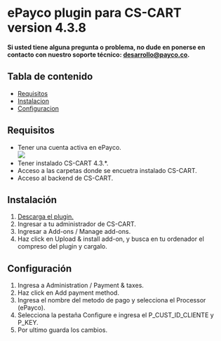 # ePayco plugin para CS-CART version 4.3.8

**Si usted tiene alguna pregunta o problema, no dude en ponerse en contacto con nuestro soporte técnico: desarrollo@payco.co.**

## Tabla de contenido

* [Requisitos](#requisitos)
* [Instalacion](#instalación)
* [Configuracion](#configuración)

## Requisitos

* Tener una cuenta activa en ePayco. <br/><img src="http://dev-plugins.info/cscart-tuto/1.png">
* Tener instalado CS-CART 4.3.*.
* Acceso a las carpetas donde se encuetra instalado CS-CART.
* Acceso al backend de CS-CART.

## Instalación

1. [Descarga el plugin.](http://dev-plugins.info/cscart-tuto/epayco.zip)
1. Ingresar a tu administrador de CS-CART.
2. Ingresar a Add-ons / Manage add-ons.
3. Haz click en Upload & install add-on, y busca en tu ordenador el compreso del plugin y cargalo.

## Configuración

1. Ingresa a Administration / Payment & taxes.
2. Haz click en Add payment method.
3. Ingresa el nombre del metodo de pago y selecciona el Processor (ePayco).
4. Selecciona la pestaña Configure e ingresa el P_CUST_ID_CLIENTE y P_KEY.
5. Por ultimo guarda los cambios.